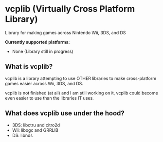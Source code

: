 # vcplib (Virtually Cross Platform Library)
Library for making games across Nintendo Wii, 3DS, and DS

**Currently supported platforms:**
- None (Library still in progress)

## What is vcplib?
vcplib is a library attempting to use OTHER libraries to make cross-platform games easier across Wii, 3DS, and DS.

vcplib is not finished (at all) and I am still working on it, vcplib could become even easier to use than the libraries IT uses.

## What does vcplib use under the hood?

- 3DS: libctru and citro2d
- Wii: libogc and GRRLIB
- DS: libnds
